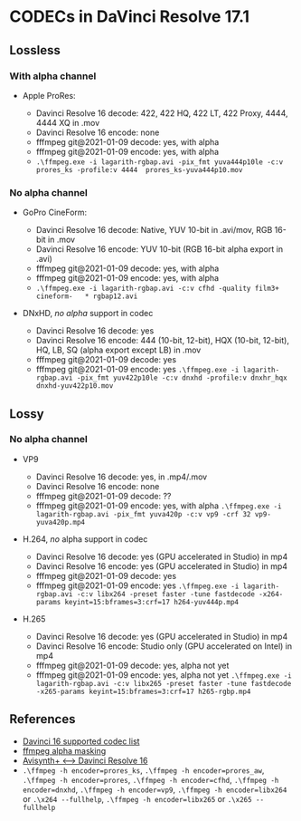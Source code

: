 # CODECs in DaVinci Resolve 17.1

## Lossless

### With alpha channel

* Apple ProRes:

    * Davinci Resolve 16 decode: 422, 422 HQ, 422 LT, 422 Proxy, 4444, 4444 XQ in .mov
    * Davinci Resolve 16 encode: none
    * fffmpeg git@2021-01-09 decode: yes, with alpha
    * fffmpeg git@2021-01-09 encode: yes, with alpha
    * `.\ffmpeg.exe -i lagarith-rgbap.avi -pix_fmt yuva444p10le -c:v prores_ks -profile:v 4444  prores_ks-yuva444p10.mov`

### No alpha channel

* GoPro CineForm:

   * Davinci Resolve 16 decode: Native, YUV 10-bit in .avi/mov, RGB 16-bit in .mov
   * Davinci Resolve 16 encode: YUV 10-bit (RGB 16-bit alpha export in .avi)
   * fffmpeg git@2021-01-09 decode: yes, with alpha
   * fffmpeg git@2021-01-09 encode: yes, with alpha
   * `.\ffmpeg.exe -i lagarith-rgbap.avi -c:v cfhd -quality film3+ cineform-   * rgbap12.avi`

* DNxHD, *no alpha* support in codec

   * Davinci Resolve 16 decode: yes
   * Davinci Resolve 16 encode: 444 (10-bit, 12-bit), HQX (10-bit, 12-bit), HQ, LB, SQ (alpha export except LB) in .mov
   * fffmpeg git@2021-01-09 decode: yes
   * fffmpeg git@2021-01-09 encode: yes
   `.\ffmpeg.exe -i lagarith-rgbap.avi -pix_fmt yuv422p10le -c:v dnxhd -profile:v dnxhr_hqx dnxhd-yuv422p10.mov`

## Lossy

### No alpha channel

* VP9

   * Davinci Resolve 16 decode: yes, in .mp4/.mov
   * Davinci Resolve 16 encode: none
   * fffmpeg git@2021-01-09 decode: ??
   * fffmpeg git@2021-01-09 encode: yes, with alpha
   `.\ffmpeg.exe -i lagarith-rgbap.avi -pix_fmt yuva420p -c:v vp9 -crf 32 vp9-yuva420p.mp4`

* H.264, *no* alpha support in codec

   * Davinci Resolve 16 decode: yes (GPU accelerated in Studio) in mp4
   * Davinci Resolve 16 encode: yes (GPU accelerated in Studio) in mp4
   * fffmpeg git@2021-01-09 decode: yes
   * fffmpeg git@2021-01-09 encode: yes
   `.\ffmpeg.exe -i lagarith-rgbap.avi -c:v libx264 -preset faster -tune fastdecode -x264-params keyint=15:bframes=3:crf=17 h264-yuv444p.mp4`

* H.265

   * Davinci Resolve 16 decode: yes (GPU accelerated in Studio) in mp4
   * Davinci Resolve 16 encode: Studio only (GPU accelerated on Intel) in mp4
   * fffmpeg git@2021-01-09 decode: yes, alpha not yet
   * fffmpeg git@2021-01-09 encode: yes, alpha not yet
   `.\ffmpeg.exe -i lagarith-rgbap.avi -c:v libx265 -preset faster -tune fastdecode -x265-params keyint=15:bframes=3:crf=17 h265-rgbp.mp4`

## References

* [Davinci 16 supported codec list](https://documents.blackmagicdesign.com/SupportNotes/DaVinci_Resolve_16_Supported_Codec_List.pdf)
* [ffmpeg alpha masking](https://curiosalon.github.io/blog/ffmpeg-alpha-masking/)
* [Avisynth+ <--> Davinci Resolve 16](https://forum.doom9.org/showthread.php?t=176877)
* `.\ffmpeg -h encoder=prores_ks`, `.\ffmpeg -h encoder=prores_aw`, `.\ffmpeg -h encoder=prores`, `.\ffmpeg -h encoder=cfhd`, `.\ffmpeg -h encoder=dnxhd`, `.\ffmpeg -h encoder=vp9`, `.\ffmpeg -h encoder=libx264` or `.\x264 --fullhelp`, `.\ffmpeg -h encoder=libx265` or `.\x265 --fullhelp`
